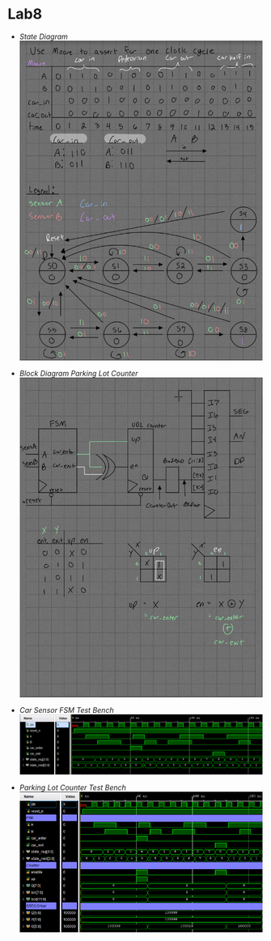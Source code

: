 # Lab8
* *State Diagram*
![](images/StateDiagram.png)

* *Block Diagram Parking Lot Counter*
![](images/BlockDiagram.png)

* *Car Sensor FSM Test Bench*
![](images/Car_Enter_Exit_FSM_TB.png)

* *Parking Lot Counter Test Bench*
![](images/ParkingLot_Counter_TB.png)
